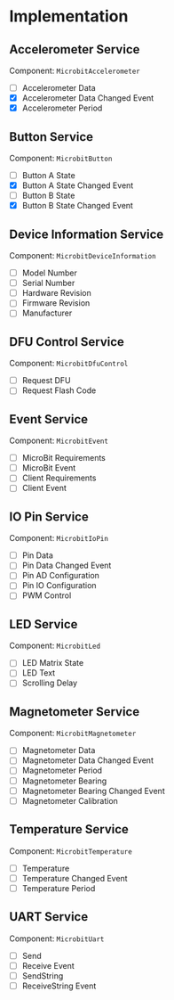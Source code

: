  
# Implementation

## Accelerometer Service

Component: `MicrobitAccelerometer`

- [ ] Accelerometer Data
- [X] Accelerometer Data Changed Event
- [x] Accelerometer Period

## Button Service

Component: `MicrobitButton`

- [ ] Button A State
- [x] Button A State Changed Event
- [ ] Button B State
- [x] Button B State Changed Event

## Device Information Service

Component: `MicrobitDeviceInformation`

- [ ] Model Number
- [ ] Serial Number
- [ ] Hardware Revision
- [ ] Firmware Revision
- [ ] Manufacturer

## DFU Control Service

Component: `MicrobitDfuControl`

- [ ] Request DFU
- [ ] Request Flash Code

## Event Service

Component: `MicrobitEvent`

- [ ] MicroBit Requirements
- [ ] MicroBit Event
- [ ] Client Requirements
- [ ] Client Event

## IO Pin Service

Component: `MicrobitIoPin`

- [ ] Pin Data
- [ ] Pin Data Changed Event
- [ ] Pin AD Configuration
- [ ] Pin IO Configuration
- [ ] PWM Control

## LED Service

Component: `MicrobitLed`

- [ ] LED Matrix State
- [ ] LED Text
- [ ] Scrolling Delay

## Magnetometer Service

Component: `MicrobitMagnetometer`

- [ ] Magnetometer Data
- [ ] Magnetometer Data Changed Event
- [ ] Magnetometer Period
- [ ] Magnetometer Bearing
- [ ] Magnetometer Bearing Changed Event
- [ ] Magnetometer Calibration

## Temperature Service

Component: `MicrobitTemperature`

- [ ] Temperature
- [ ] Temperature Changed Event
- [ ] Temperature Period

## UART Service

Component: `MicrobitUart`

- [ ] Send
- [ ] Receive Event
- [ ] SendString
- [ ] ReceiveString Event
